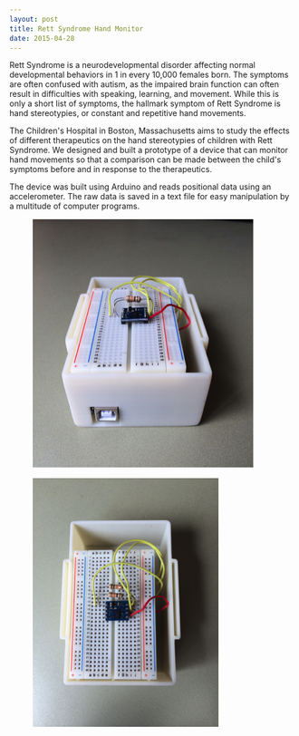 ```yaml
---
layout: post
title: Rett Syndrome Hand Monitor
date: 2015-04-28
---
```


Rett Syndrome is a neurodevelopmental disorder affecting normal developmental behaviors in 1 in every 10,000 females born. The symptoms are often confused with autism, as the impaired brain function can often result in difficulties with speaking, learning, and movement. While this is only a short list of symptoms, the hallmark symptom of Rett Syndrome is hand stereotypies, or constant and repetitive hand movements.  

The Children's Hospital in Boston, Massachusetts aims to study the effects of different therapeutics on the hand stereotypies of children with Rett Syndrome. We designed and built a prototype of a device that can monitor hand movements so that a comparison can be made between the child's symptoms before and in response to the therapeutics.

The device was built using Arduino and reads positional data using an accelerometer. The raw data is saved in a text file for easy manipulation by a multitude of computer programs.

<div class="blog-photos">
  <figure class="blog-item">
    <img class="blog-pic" src="/projects/handmonitor1.png">
  </figure>
  <figure class="blog-item">
    <img class="blog-pic" src="/projects/handmonitor2.png">
    </figure>
  </div>
  
